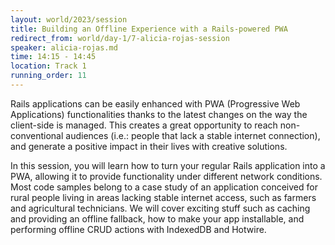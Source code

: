```yaml
---
layout: world/2023/session
title: Building an Offline Experience with a Rails-powered PWA
redirect_from: world/day-1/7-alicia-rojas-session
speaker: alicia-rojas.md
time: 14:15 - 14:45
location: Track 1
running_order: 11
---
```


Rails applications can be easily enhanced with PWA (Progressive Web Applications) functionalities thanks to the latest changes on the way the client-side is managed. This creates a great opportunity to reach non-conventional audiences (i.e.: people that lack a stable internet connection), and generate a positive impact in their lives with creative solutions.

In this session, you will learn how to turn your regular Rails application into a PWA, allowing it to provide functionality under different network conditions. Most code samples belong to a case study of an application conceived for rural people living in areas lacking stable internet access, such as farmers and agricultural technicians. We will cover exciting stuff such as caching and providing an offline fallback, how to make your app installable, and performing offline CRUD actions with IndexedDB and Hotwire.
